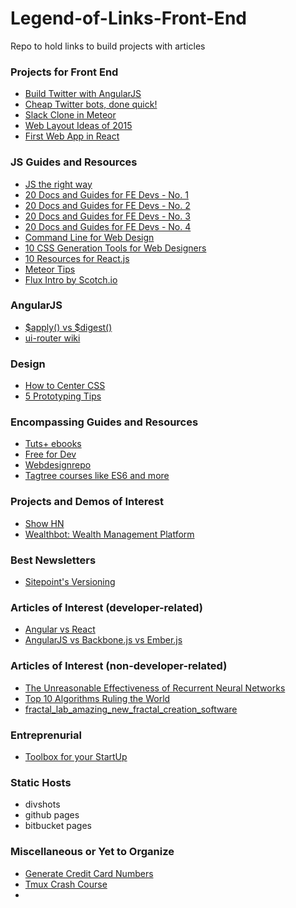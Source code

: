# Legend-of-Links-Front-End
Repo to hold links to build projects with articles

### Projects for Front End
* [Build Twitter with AngularJS](http://www.sitepoint.com/building-twitter-app-using-angularjs)
* [Cheap Twitter bots, done quick!](http://cheapbotsdonequick.com/)
* [Slack Clone in Meteor](https://scotch.io/tutorials/building-a-slack-clone-in-meteor-js-getting-started)
* [Web Layout Ideas of 2015](http://www.sitepoint.com/web-layout-ideas-2015)
* [First Web App in React](http://tutorialzine.com/2015/04/first-webapp-react/)

### JS Guides and Resources
* [JS the right way](http://jstherightway.org/)
* [20 Docs and Guides for FE Devs - No. 1](http://www.sitepoint.com/20-docs-guides-front-end-developers/)
* [20 Docs and Guides for FE Devs - No. 2](http://www.sitepoint.com/20-more-docs-guides-front-end-developers/)
* [20 Docs and Guides for FE Devs - No. 3](http://www.sitepoint.com/another-20-docs-guides-front-end-developers/)
* [20 Docs and Guides for FE Devs - No. 4](http://www.sitepoint.com/20-docs-guides-front-end-developers-4/)
* [Command Line for Web Design](http://webdesign.tutsplus.com/series/the-command-line-for-web-design--cms-777)
* [10 CSS Generation Tools for Web Designers](http://www.mybridge.co/view/55372187e4b007d9ce664cf9)
* [10 Resources for React.js](http://codecondo.com/reactjs-resources)
* [Meteor Tips](http://meteortips.com/book/)
* [Flux Intro by Scotch.io](https://scotch.io/tutorials/getting-to-know-flux-the-react-js-architecture)

### AngularJS
* [$apply() vs $digest()](http://www.sitepoint.com/understanding-angulars-apply-digest/)
* [ui-router wiki](https://github.com/angular-ui/ui-router/wiki)

### Design
* [How to Center CSS](http://howtocenterincss.com/)
* [5 Prototyping Tips](http://sixrevisions.com/user-experience-ux/prototyping-tips-process)

### Encompassing Guides and Resources
* [Tuts+ ebooks](https://code.tutsplus.com/ebooks)
* [Free for Dev](https://github.com/ripienaar/free-for-dev)
* [Webdesignrepo](http://www.webdesignrepo.com/)
* [Tagtree courses like ES6 and more](http://tagtree.io/)

### Projects and Demos of Interest
* [Show HN](https://news.ycombinator.com/show)
* [Wealthbot: Wealth Management Platform](https://github.com/wealthbot-io/wealthbot)

### Best Newsletters
* [Sitepoint's Versioning](http://www.sitepoint.com/versioning/)

### Articles of Interest (developer-related)
* [Angular vs React](https://www.airpair.com/angularjs/posts/angular-vs-react-the-tie-breaker)
* [AngularJS vs Backbone.js vs Ember.js](https://www.airpair.com/js/javascript-framework-comparison)

### Articles of Interest (non-developer-related)
* [The Unreasonable Effectiveness of Recurrent Neural Networks](https://karpathy.github.io/2015/05/21/rnn-effectiveness/)
* [Top 10 Algorithms Ruling the World](https://medium.com/@_marcos_otero/the-real-10-algorithms-that-dominate-our-world-e95fa9f16c04)
* [fractal_lab_amazing_new_fractal_creation_software](https://www.reddit.com/r/videos/comments/34vrc7/fractal_lab_amazing_new_fractal_creation_software/)

### Entreprenurial
* [Toolbox for your StartUp](http://xtensio.com/)

### Static Hosts
* divshots
* github pages
* bitbucket pages

### Miscellaneous or Yet to Organize
* [Generate Credit Card Numbers](http://www.getcreditcardnumbers.com/)
* [Tmux Crash Course](http://tangosource.com/blog/a-tmux-crash-course-tips-and-tweaks/)
* 
